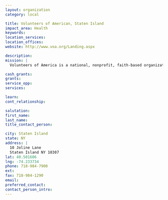 ```yaml
---
layout: organization
category: local

title: Volunteers of American, Staten Island
impact_area: Health
keywords: 
location_services: 
location_offices: 
website: http://www.voa.org/Landing.aspx

description: 
mission: |
  Volunteers of America is a national, nonprofit, faith-based organization dedicated to helping those in need rebuild their lives and reach their full potential. Through thousands of human service programs, including housing and healthcare, Volunteers of America helps nearly 2 million people in over 400 communities. Our work touches the mind, body, heart -- and ultimately the spirit -- of those we serve, integrating our deep compassion with highly effective programs and services.

cash_grants: 
grants: 
service_opp: 
services: 

learn: 
cont_relationship: 

salutation: 
first_name: 
last_name: 
title_contact_person: 

city: Staten Island
state: NY
address: |
  10 Joline Lane  
  Staten Island NY 10307
lat: 40.501606
lng: -74.233734
phone: 718-984-7900
ext: 
fax: 718-984-1290
email: 
preferred_contact: 
contact_person_intro: 
---
```

